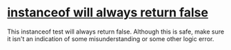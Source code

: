# [instanceof will always return false](https://spotbugs.readthedocs.io/en/latest/bugDescriptions.html#BC_IMPOSSIBLE_INSTANCEOF)

This instanceof test will always return false. Although this is safe, make sure it isn't
an indication of some misunderstanding or some other logic error.